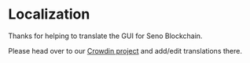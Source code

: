 # Localization

Thanks for helping to translate the GUI for Seno Blockchain.

Please head over to our [Crowdin project](https://crowdin.com/project/seno-blockchain/) and add/edit translations there.
